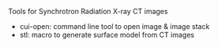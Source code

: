 Tools for Synchrotron Radiation X-ray CT images
- cui-open: command line tool to open image & image stack
- stl: macro to generate surface model from CT images
